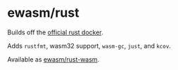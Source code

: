 # ewasm/rust

Builds off the [official rust docker](https://hub.docker.com/_/rust/).

Adds `rustfmt`, wasm32 support, `wasm-gc`, `just`, and `kcov`.

Available as [ewasm/rust-wasm](https://hub.docker.com/ewasm/rust-wasm/).

